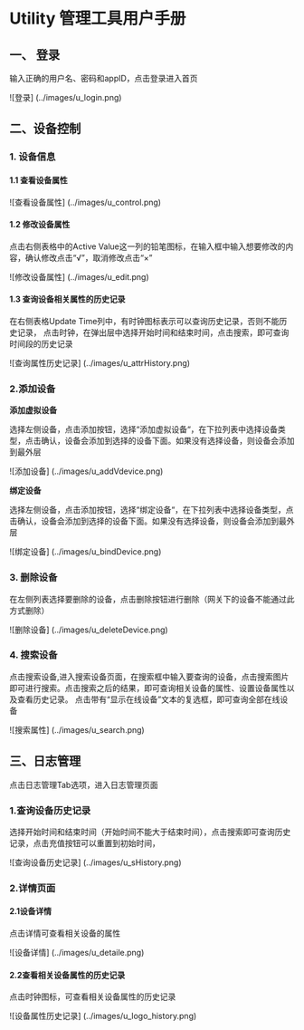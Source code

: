 # Utility 管理工具用户手册

## 一、 登录

输入正确的用户名、密码和appID，点击登录进入首页

![登录] (../images/u_login.png)

## 二、设备控制

### 1. 设备信息

#### 1.1 查看设备属性

![查看设备属性] (../images/u_control.png)

#### 1.2 修改设备属性

点击右侧表格中的Active Value这一列的铅笔图标，在输入框中输入想要修改的内容，确认修改点击“√”，取消修改点击“×”

![修改设备属性] (../images/u_edit.png)

#### 1.3 查询设备相关属性的历史记录
在右侧表格Update Time列中，有时钟图标表示可以查询历史记录，否则不能历史记录，
点击时钟，在弹出层中选择开始时间和结束时间，点击搜索，即可查询时间段的历史记录

![查询属性历史记录] (../images/u_attrHistory.png)

### 2.添加设备

<strong>添加虚拟设备</strong>

选择左侧设备，点击添加按钮，选择“添加虚拟设备“，在下拉列表中选择设备类型，点击确认，设备会添加到选择的设备下面。如果没有选择设备，则设备会添加到最外层

![添加设备] (../images/u_addVdevice.png)

<strong>绑定设备</strong>

选择左侧设备，点击添加按钮，选择“绑定设备“，在下拉列表中选择设备类型，点击确认，设备会添加到选择的设备下面。如果没有选择设备，则设备会添加到最外层

![绑定设备] (../images/u_bindDevice.png)

### 3. 删除设备

在左侧列表选择要删除的设备，点击删除按钮进行删除（网关下的设备不能通过此方式删除）

![删除设备] (../images/u_deleteDevice.png)

### 4. 搜索设备

点击搜索设备,进入搜索设备页面，在搜索框中输入要查询的设备，点击搜索图片即可进行搜索。点击搜索之后的结果，即可查询相关设备的属性、设置设备属性以及查看历史记录。
点击带有“显示在线设备”文本的复选框，即可查询全部在线设备


![搜索属性] (../images/u_search.png)

##  三、日志管理

点击日志管理Tab选项，进入日志管理页面

### 1.查询设备历史记录

选择开始时间和结束时间（开始时间不能大于结束时间），点击搜索即可查询历史记录，点击充值按钮可以重置到初始时间，

![查询设备历史记录] (../images/u_sHistory.png)

### 2.详情页面

#### 2.1设备详情

点击详情可查看相关设备的属性

![设备详情] (../images/u_detaile.png)

#### 2.2查看相关设备属性的历史记录

点击时钟图标，可查看相关设备属性的历史记录

![设备属性历史记录] (../images/u_logo_history.png)